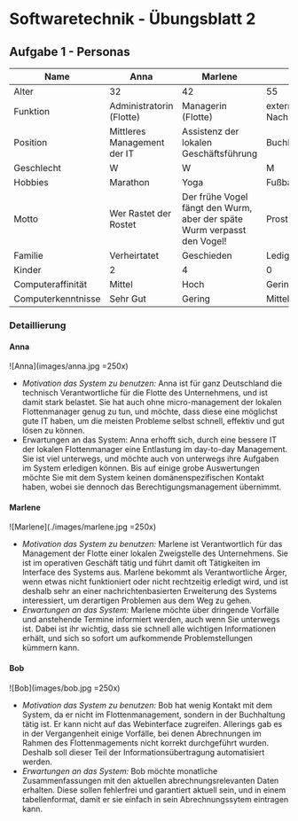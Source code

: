 # Softwaretechnik - Übungsblatt 2

## Aufgabe 1 - Personas
<!--
Attribute: 
* Allgemein: Name, Alter, Geschlecht, Vita, Hobbies, Motto, Familenstand, Kinder
* Technisch: Computeraffinität, Computerkenntnisse
* Domain: Ziel des Geschäftsvorgangs
* System: Motivation; Erwartungen an das System
-->

| Name        | Anna      | Marlene    | Bob
| ------------|-----------|------------|----------
| Alter       | 32        | 42                   | 55 
| Funktion    | Administratorin (Flotte) | Managerin (Flotte) | externer Nachrichtenempfänger
| Position    | Mittleres Management der IT | Assistenz der lokalen Geschäftsführung | Buchhaltung
| Geschlecht  | W              | W           | M    
| Hobbies     | Marathon       | Yoga        | Fußball & Bier
| Motto       | Wer Rastet der Rostet | Der frühe Vogel fängt den Wurm, aber der späte Wurm verpasst den Vogel! | Prost! 
| Familie     | Verheirtatet | Geschieden | Ledig
| Kinder      | 2            | 4                | 0
| Computeraffinität | Mittel    | Hoch        | Gering
| Computerkenntnisse | Sehr Gut | Gering      | Mittel 

### Detaillierung

#### Anna
![Anna](images/anna.jpg =250x)
* *Motivation das System zu benutzen:*
Anna ist für ganz Deutschland die technisch Verantwortliche für die Flotte des Unternehmens, und ist damit stark belastet. Sie hat auch ohne micro-management der lokalen Flottenmanager genug zu tun, und möchte, dass diese eine möglichst gute IT haben, um die meisten Probleme selbst schnell, effektiv und gut lösen zu können.
* Erwartungen an das System:
Anna erhofft sich, durch eine bessere IT der lokalen Flottenmanager eine Entlastung im day-to-day Management.  Sie ist viel unterwegs, und möchte auch von unterwegs ihre Aufgaben im System erledigen können. Bis auf einige grobe Auswertungen möchte Sie mit dem System keinen domänenspezifischen Kontakt haben, wobei sie dennoch das Berechtigungsmanagement übernimmt.

#### Marlene
![Marlene](./images/marlene.jpg =250x)
* *Motivation das System zu benutzen:*
Marlene ist Verantwortlich für das Management der Flotte einer lokalen Zweigstelle des Unternehmens. Sie ist im operativen Geschäft tätig und führt damit oft Tätigkeiten im Interface des Systems aus. Marlene bekommt als Verantwortliche Ärger, wenn etwas nicht funktioniert oder nicht rechtzeitig erledigt wird, und ist deshalb sehr an einer nachrichtenbasierten Erweiterung des Systems interessiert, um derartigen Problemen aus dem Weg zu gehen.
* *Erwartungen an das System:*
Marlene möchte über dringende Vorfälle und anstehende Termine informiert werden, auch wenn Sie unterwegs ist. Dabei ist ihr wichtig, dass sie schnell alle wichtigen Informationen erhält, und sich so sofort um aufkommende Problemstellungen kümmern kann.

#### Bob
![Bob](images/bob.jpg =250x)
* *Motivation das System zu benutzen:*
Bob hat wenig Kontakt mit dem System, da er nicht im Flottenmanagement, sondern in der Buchhaltung tätig ist. Er kann nicht auf das Webinterface zugreifen. Allerings gab es in der Vergangenheit einige Vorfälle, bei denen Abrechnungen im Rahmen des Flottenmagements nicht korrekt durchgeführt wurden. Deshalb soll dieser Teil der Informationsübertragung automatisiert werden.
* *Erwartungen an das System:*
Bob möchte monatliche Zusammenfassungen mit den aktuellen abrechnungsrelevanten Daten erhalten. Diese sollen fehlerfrei und garantiert aktuell sein, und in einem tabellenformat, damit er sie einfach in sein Abrechnungssytem eintragen kann.
